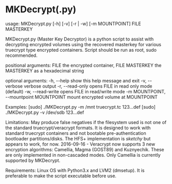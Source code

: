 # MKDecrypt(.py)


usage: MKDecrypt.py [-h] [-v] [-r | -w] [-m MOUNTPOINT] FILE MASTERKEY

MKDecrypt.py (Master Key Decryptor) is a python script to assist with
decrypting encrypted volumes using the recovered masterkey for various
truecrypt type encrypted containers. Script should be run as root,
sudo recommended.

positional arguments:
  FILE                  the encrypted container, FILE
  MASTERKEY             the MASTERKEY as a hexadecimal string

optional arguments:
  -h, --help            show this help message and exit
  -v, --verbose         verbose output
  -r, --read-only       opens FILE in read only mode (default)
  -w, --read-write      opens FILE in read/write mode
  -m MOUNTPOINT, --mountpoint MOUNTPOINT
                        mount encrypted volume at MOUNTPOINT

Examples: [sudo] ./MKDecrypt.py -m /mnt truecrypt.tc 123...def
          [sudo] ./MKDecrypt.py -v /dev/sdb 123...def


Limitations: May produce false negatives if the filesystem used is not
one of the standard truecrypt/veracrypt formats.  It is designed to
work with standard truecrypt containers and not bootable
pre-authentication bootloader partitions/disks.  The HFS+
implementation is _sketchy_ but appears to work, for now.
2016-09-16 - Veracrypt now supports 3 new encryption algorithms:
Camellia, Magma (GOST89) and Kuznyechik.  These are only implemented in
non-cascaded modes.  Only Camellia is currently supported by MKDecrypt.

Requirements:  Linux OS with Python3.x and LVM2 (dmsetup).  It is
preferable to make the script executable before use.
